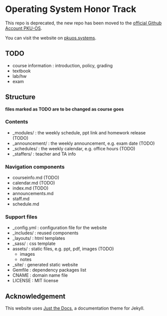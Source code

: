 # Operating System Honor Track 
This repo is deprecated, the new repo has been moved to the [official Github Account PKU-OS](https://github.com/PKU-OS/pku-os-course).

You can visit the website on [pkuos.systems](pkuos.systems).
## TODO
- course information : introduction, policy, grading
- textbook
- lab/hw
- exam
## Structure
**files marked as TODO are to be changed as course goes**
### Contents
- _modules/ : the weekly schedule, ppt link and homework release (TODO)
- _announcement/ : the weekly announcement, e.g. exam date (TODO)
- _schedules/ : the weekly calendar, e.g. office hours (TODO)
- _staffers/ : teacher and TA info
### Navigation components
- courseinfo.md (TODO)
- calendar.md (TODO)
- index.md (TODO)
- announcements.md
- staff.md
- schedule.md
### Support files
- _config.yml : configuration file for the website
- _includes/ : reused components 
- _layouts/ : html templates
- _sass/ : css template
- assets/ : static files, e.g. ppt, pdf, images (TODO)
    - images
    - notes
- _site/ : generated static website
- Gemfile : dependency packages list
- CNAME : domain name file
- LICENSE : MIT license

## Acknowledgement
This website uses [Just the Docs](https://pmarsceill.github.io/just-the-docs/), a documentation theme for Jekyll.
